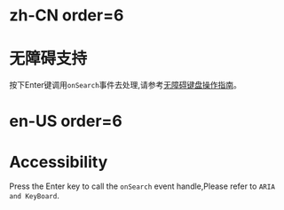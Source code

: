 # zh-CN order=6

# 无障碍支持

按下Enter键调用`onSearch`事件去处理,请参考[无障碍键盘操作指南](#无障碍键盘操作指南)。

# en-US order=6

# Accessibility

Press the Enter key to call the `onSearch` event handle,Please refer to `ARIA and KeyBoard`.
